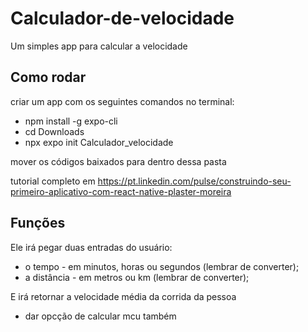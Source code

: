 # Calculador-de-velocidade

Um simples app para calcular a velocidade

## Como rodar
criar um app com os seguintes comandos no terminal:
- npm install -g expo-cli
- cd Downloads
- npx expo init Calculador_velocidade

mover os códigos baixados para dentro dessa pasta

tutorial completo em https://pt.linkedin.com/pulse/construindo-seu-primeiro-aplicativo-com-react-native-plaster-moreira

## Funções

Ele irá pegar duas entradas do usuário: 
- o tempo - em minutos, horas ou segundos (lembrar de converter);
- a distância - em metros ou km (lembrar de converter);

E irá retornar a velocidade média da corrida da pessoa

- dar opcção de calcular mcu também
